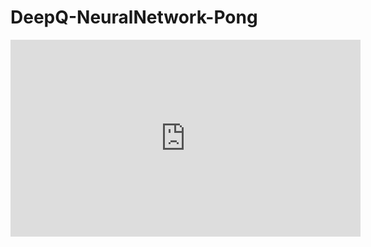 # DeepQ-NeuralNetwork-Pong
<div align="center">

<iframe width="560" height="315"
src="https://www.youtube.com/watch?v=J-lmPqTB6wU&t=3s"
frameborder="0" allow="autoplay; encrypted-media" allowfullscreen></iframe>
</div>
